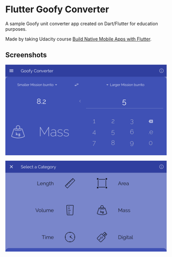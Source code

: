 # Flutter Goofy Converter

A sample Goofy unit converter app created on Dart/Flutter for education purposes.

Made by taking Udacity course [Build Native Mobile Apps with Flutter](https://www.udacity.com/course/ud905).

## Screenshots

![Screenshot1](screenshots/flutter-goofy-converter-1.png)

![Screenshot2](screenshots/flutter-goofy-converter-2.png)






